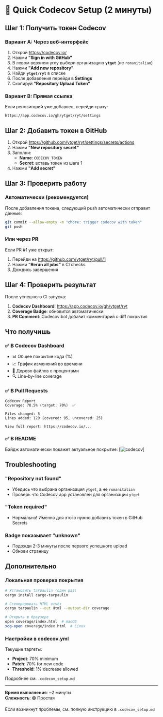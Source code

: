 # 🚀 Quick Codecov Setup (2 минуты)

## Шаг 1: Получить токен Codecov

### Вариант A: Через веб-интерфейс

1. Открой https://codecov.io/
2. Нажми **"Sign in with GitHub"**
3. В левом верхнем углу выбери организацию **`ytget`** (не `romanitalian`)
4. Нажми **"Add new repository"**
5. Найди **`ytget/ryt`** в списке
6. После добавления перейди в **Settings**
7. Скопируй **"Repository Upload Token"**

### Вариант B: Прямая ссылка

Если репозиторий уже добавлен, перейди сразу:
```
https://app.codecov.io/gh/ytget/ryt/settings
```

## Шаг 2: Добавить токен в GitHub

1. Открой https://github.com/ytget/ryt/settings/secrets/actions
2. Нажми **"New repository secret"**
3. Заполни:
   - **Name**: `CODECOV_TOKEN`
   - **Secret**: вставь токен из шага 1
4. Нажми **"Add secret"**

## Шаг 3: Проверить работу

### Автоматически (рекомендуется)
После добавления токена, следующий push автоматически отправит данные:
```bash
git commit --allow-empty -m "chore: trigger codecov with token"
git push
```

### Или через PR
Если PR #1 уже открыт:
1. Перейди на https://github.com/ytget/ryt/pull/1
2. Нажми **"Rerun all jobs"** в CI checks
3. Дождись завершения

## Шаг 4: Проверить результат

После успешного CI запуска:

1. **Codecov Dashboard**: https://app.codecov.io/gh/ytget/ryt
2. **Coverage Badge**: обновится автоматически
3. **PR Comment**: Codecov bot добавит комментарий с diff покрытия

## Что получишь

### ✅ В Codecov Dashboard
- 📊 Общее покрытие кода (%)
- 📈 График изменений во времени
- 🌳 Дерево файлов с процентами
- 🔍 Line-by-line coverage

### ✅ В Pull Requests
```
Codecov Report
Coverage: 78.5% (target: 70%)  ✅

Files changed: 5
Lines added: 120 (covered: 95, uncovered: 25)

View full report: https://codecov.io/...
```

### ✅ В README
Бэйдж автоматически покажет актуальное покрытие:
[![codecov](https://codecov.io/gh/ytget/ryt/branch/main/graph/badge.svg)]

## Troubleshooting

### "Repository not found"
- Убедись что выбрана организация `ytget`, а не `romanitalian`
- Проверь что Codecov app установлен для организации `ytget`

### "Token required"
- Нормально! Именно для этого нужно добавить токен в GitHub Secrets

### Badge показывает "unknown"
- Подожди 2-3 минуты после первого успешного upload
- Обнови страницу

## Дополнительно

### Локальная проверка покрытия

```bash
# Установить tarpaulin (один раз)
cargo install cargo-tarpaulin

# Сгенерировать HTML отчёт
cargo tarpaulin --out Html --output-dir coverage

# Открыть в браузере
open coverage/index.html  # macOS
xdg-open coverage/index.html  # Linux
```

### Настройки в codecov.yml

Текущие таргеты:
- **Project**: 70% minimum
- **Patch**: 70% for new code
- **Threshold**: 1% decrease allowed

Подробнее см. `.codecov_setup.md`

---

**Время выполнения**: ~2 минуты  
**Сложность**: 🟢 Простая

Если возникнут проблемы, см. полную инструкцию в `.codecov_setup.md`

